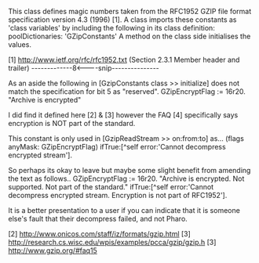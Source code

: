 This class defines magic numbers taken from the RFC1952 GZIP file format specification version 4.3 (1996) [1].  A class imports these constants as 'class variables' by including the following in its class definition:    poolDictionaries: 'GZipConstants' A method on the class side initialises the values. [1] http://www.ietf.org/rfc/rfc1952.txt  (Section 2.3.1 Member header and trailer) -------------8<----snip--------------- As an aside the following in [GzipConstants class >> initialize] does not match the specification for bit 5 as "reserved".     GZipEncryptFlag := 16r20.    "Archive is encrypted" I did find it defined here [2] & [3] however the FAQ [4] specifically says encryption is NOT part of the standard. This constant is only used in [GzipReadStream >> on:from:to] as...     (flags anyMask: GZipEncryptFlag)         ifTrue:[^self error:'Cannot decompress encrypted stream']. So perhaps its okay to leave but maybe some slight benefit from amending the text as follows..     GZipEncryptFlag := 16r20.    "Archive is encrypted.  Not supported. Not part of the standard."     ifTrue:[^self error:'Cannot decompress encrypted stream. Encryption is not part of RFC1952']. It is a better presentation to a user if you can indicate that it is someone else's fault that their decompress failed, and not Pharo. [2] http://www.onicos.com/staff/iz/formats/gzip.html[3] http://research.cs.wisc.edu/wpis/examples/pcca/gzip/gzip.h[3] http://www.gzip.org/#faq15